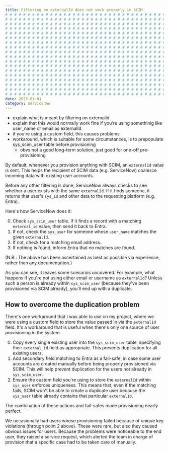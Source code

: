 ```yaml
---
title: Filtering on externalId does not work properly in SCIM
# # # # # # # # # # # # # # # # # # # # # # # # # # # # # # # # # # # # # # # #
# # # # # # # # # # # # # # # # # # # # # # # # # # # # # # # # # # # # # # # #
# # # # # # # # # # # # # # # # # # # # # # # # # # # # # # # # # # # # # # # #
# # # # # # # # # # # # # # # # # # # # # # # # # # # # # # # # # # # # # # # #
# # # # # # # # # # # # # # # # # # # # # # # # # # # # # # # # # # # # # # # #
# # # # # # # # # # # # # # # # # # # # # # # # # # # # # # # # # # # # # # # #
# # # # # # # # # # # # # # # # # # # # # # # # # # # # # # # # # # # # # # # #
# # # # # # # # # # # # # # # # # # # # # # # # # # # # # # # # # # # # # # # #
# # # # # # # # # # # # # # # # # # # # # # # # # # # # # # # # # # # # # # # #
# # # # # # # # # # # # # # # # # # # # # # # # # # # # # # # # # # # # # # # #
# # # # # # # # # # # # # # # # # # # # # # # # # # # # # # # # # # # # # # # #
# # # # # # # # # # # # # # # # # # # # # # # # # # # # # # # # # # # # # # # #
# # # # # # # # # # # # # # # # # # # # # # # # # # # # # # # # # # # # # # # #
# # # # # # # # # # # # # # # # # # # # # # # # # # # # # # # # # # # # # # # #
# # # # # # # # # # # # # # # # # # # # # # # # # # # # # # # # # # # # # # # #
# # # # # # # # # # # # # # # # # # # # # # # # # # # # # # # # # # # # # # # #
# # # # # # # # # # # # # # # # # # # # # # # # # # # # # # # # # # # # # # # #
# # # # # # # # # # # # # # # # # # # # # # # # # # # # # # # # # # # # # # # #
date: 2025-01-01
category: servicenow
---
```


- explain what is meant by filtering on externalid
- explain that this would normally work fine if you're using somethinig like user_name or email as externalId
- if you're using a custom field, this causes problems
- workaround, which is suitable for some circumstances, is to prepopulate sys_scim_user table before provisioning
  - obvs not a good long-term solution, just good for one-off pre-provisioning

By default, whenever you provision anything with SCIM, an `externalId` value is sent. This helps the recipient of SCIM data (e.g. ServiceNow) coalesce incoming data with existing user accounts.

Before any other filtering is done, ServiceNow always checks to see whether a user exists with the same `externalId`. If it finds someone, it returns that user's `sys_id` and other data to the requesting platform (e.g. Entra).

Here's how ServiceNow does it:

0. Check `sys_scim_user` table. If it finds a record with a matching `external_id` value, then send it back to Entra.
1. If not, check the `sys_user` for someone whose `user_name` matches the given `externalId`.
2. If not, check for a matching email address.
3. If nothing is found, inform Entra that no matches are found.

(N.B.: The above has been ascertained as best as possible via experience, rather than any documentation.)

As you can see, it leaves some scenarios uncovered. For example, what happens if you're not using either email or username as `externalId`? Unless such a person is already within `sys_scim_user` (because they've been provisioned via SCIM already), you'll end up with a duplicate.

## How to overcome the duplication problem

There's one workaround that I was able to use on my project, where we were using a custom field to store the value passed in via the `externalId` field. It's a workaround that is useful when there's only one source of user provisioning in the system.

0. Copy every single existing user into the `sys_scim_user` table, specifying their `external_id` field as appropriate. This prevents duplication for all existing users.
1. Add secondary field matching to Entra as a fail-safe, in case some user accounts are created manually before being properly provisioned via SCIM. This will help prevent duplication for the users not already in `sys_scim_user`.
2. Ensure the custom field you're using to store the `externalId` within `sys_user` enforces uniqueness. This means that, even if the matching fails, SCIM won't be able to create a duplicate user because the `sys_user` table already contains that particular `externalId`.

The combination of these actions and fail-safes made provisioning nearly perfect.

We occasionally had users whose provisioning failed because of unique key violations (through point 2 above). These were rare, but also they caused obvious issues for users. Because the problems were noticeable to the end user, they raised a service request, which alerted the team in charge of provision that a specific case had to be taken care of manually.
